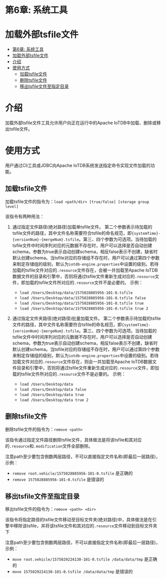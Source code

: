 <!--

    Licensed to the Apache Software Foundation (ASF) under one
    or more contributor license agreements.  See the NOTICE file
    distributed with this work for additional information
    regarding copyright ownership.  The ASF licenses this file
    to you under the Apache License, Version 2.0 (the
    "License"); you may not use this file except in compliance
    with the License.  You may obtain a copy of the License at

        http://www.apache.org/licenses/LICENSE-2.0

    Unless required by applicable law or agreed to in writing,
    software distributed under the License is distributed on an
    "AS IS" BASIS, WITHOUT WARRANTIES OR CONDITIONS OF ANY
    KIND, either express or implied.  See the License for the
    specific language governing permissions and limitations
    under the License.

-->

# 第6章: 系统工具
# 加载外部tsfile文件
<!-- TOC -->

- [第6章: 系统工具](#第6章-系统工具)
- [加载外部tsfile文件](#加载外部tsfile文件)
- [介绍](#介绍)
- [使用方式](#使用方式)
    - [加载tsfile文件](#加载tsfile文件)
    - [删除tsfile文件](#删除tsfile文件)
    - [移出tsfile文件至指定目录](#移出tsfile文件至指定目录)

<!-- /TOC -->
# 介绍
加载外部tsfile文件工具允许用户向正在运行中的Apache IoTDB中加载、删除或移出tsfile文件。

# 使用方式
用户通过Cli工具或JDBC向Apache IoTDB系统发送指定命令实现文件加载的功能。
## 加载tsfile文件
加载tsfile文件的指令为：`load <path/dir> [true/false] [storage group level]`

该指令有两种用法：
1. 通过指定文件路径(绝对路径)加载单tsfile文件。
第二个参数表示待加载的tsfile文件的路径，其中文件名称需要符合tsfile的命名规范，即`{systemTime}-{versionNum}-{mergeNum}.tsfile`。第三、四个参数为可选项。当待加载的tsfile文件中时间序列对应的元数据不存在时，用户可以选择是否自动创建schema，参数为true表示自动创建schema，相反false表示不创建，缺省时默认创建schema。当tsfile对应的存储组不存在时，用户可以通过第四个参数来制定存储组的级别，默认为`iotdb-engine.properties`中设置的级别。若待加载的tsfile文件对应的`.resource`文件存在，会被一并加载至Apache IoTDB数据文件的目录和引擎中，否则将通过tsfile文件重新生成对应的`.resource`文件，即加载的tsfile文件所对应的`.resource`文件不是必要的。
示例：
    * `load /Users/Desktop/data/1575028885956-101-0.tsfile`
    * `load /Users/Desktop/data/1575028885956-101-0.tsfile false`
    * `load /Users/Desktop/data/1575028885956-101-0.tsfile true`
    * `load /Users/Desktop/data/1575028885956-101-0.tsfile true 2`


2. 通过指定文件夹路径(绝对路径)批量加载文件。
第二个参数表示待加载的tsfile文件的路径，其中文件名称需要符合tsfile的命名规范，即`{systemTime}-{versionNum}-{mergeNum}.tsfile`。第三、四个参数为可选项。当待加载的tsfile文件中时间序列对应的元数据不存在时，用户可以选择是否自动创建schema，参数为true表示自动创建schema，相反false表示不创建，缺省时默认创建schema。当tsfile对应的存储组不存在时，用户可以通过第四个参数来制定存储组的级别，默认为`iotdb-engine.properties`中设置的级别。若待加载文件对应的`.resource`文件存在，则会一并加载至Apache IoTDB数据文件目录和引擎中，否则将通过tsfile文件重新生成对应的`.resource`文件，即加载的tsfile文件所对应的`.resource`文件不是必要的。
示例：
    * `load /Users/Desktop/data`
    * `load /Users/Desktop/data false`
    * `load /Users/Desktop/data true`
    * `load /Users/Desktop/data true 2`

## 删除tsfile文件
删除tsfile文件的指令为：`remove <path>`

该指令通过指定文件路径删除tsfile文件，具体做法是将该tsfile和其对应的`.resource`和`.modification`文件全部删除。

注意path至少要包含倒数两层路径，不可以直接指定文件名称(即最后一层路径)，示例：

* `remove root.vehicle/1575028885956-101-0.tsfile` 是正确的
* `remove 1575028885956-101-0.tsfile` 是错误的

## 移出tsfile文件至指定目录
移出tsfile文件的指令为：`remove <path> <dir>`

该指令将指定路径的tsfile文件移动至目标文件夹(绝对路径)中，具体做法是在引擎中移除该tsfile，并将该tsfile文件和其对应的`.resource`文件移动到目标文件夹下

注意path至少要包含倒数两层路径，不可以直接指定文件名称(即最后一层路径)，示例：
* `move root.vehicle/1575029224130-101-0.tsfile /data/data/tmp` 是正确的
* `move 1575029224130-101-0.tsfile /data/data/tmp` 是错误的
